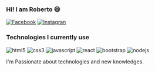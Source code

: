 ### Hi! I am Roberto 😄

[![Facebook](https://img.shields.io/badge/Facebook-1877F2?style=for-the-badge&logo=facebook&logoColor=white)](https://www.facebook.com/robert.alyssom)
[![Instagran](https://img.shields.io/badge/Instagram-E4405F?style=for-the-badge&logo=instagram&logoColor=white)](https://www.instagram.com/robertoalyssom/)

### Technologies I currently use

<div style="display: inline-block">
    <img style="align=center" alt="html5" src="https://img.shields.io/badge/HTML5-E34F26?style=for-the-badge&logo=html5&logoColor=white"/>
    <img style="align=center" alt="css3" src="https://img.shields.io/badge/CSS3-1572B6?style=for-the-badge&logo=css3&logoColor=white"/>
    <img style="align=center" alt="javascript" src="https://img.shields.io/badge/JavaScript-F7DF1E?style=for-the-badge&logo=javascript&logoColor=black"/>
    <img style="align=center" alt="react" src="https://img.shields.io/badge/React-20232A?style=for-the-badge&logo=react&logoColor=61DAFB"/>
    <img style="align=center" alt="bootstrap" src="https://img.shields.io/badge/Bootstrap-563D7C?style=for-the-badge&logo=bootstrap&logoColor=white"/>
    <img style="align=center" alt="nodejs" src="https://img.shields.io/badge/Node.js-43853D?style=for-the-badge&logo=node.js&logoColor=white"/>
</div><br/>

I'm Passionate about technologies and new knowledges.
